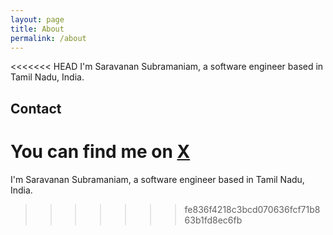 ```yaml
---
layout: page
title: About
permalink: /about
---
```


<<<<<<< HEAD
I'm Saravanan Subramaniam, a software engineer based in Tamil Nadu, India.

## Contact
You can find me on [X](https://www.x.com/vsr_saravanan)
=======
I'm Saravanan Subramaniam, a software engineer based in Tamil Nadu, India.
>>>>>>> fe836f4218c3bcd070636fcf71b863b1fd8ec6fb
